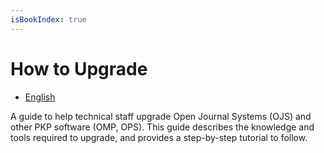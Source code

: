 ```yaml
---
isBookIndex: true
---
```


# How to Upgrade

* [English](./en/)

A guide to help technical staff upgrade Open Journal Systems (OJS) and other PKP software (OMP, OPS). This guide describes the knowledge and tools required to upgrade, and provides a step-by-step tutorial to follow.

